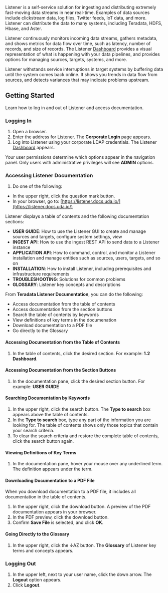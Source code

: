 Listener is a self-service solution for ingesting and distributing extremely fast-moving data streams in near real-time. Examples of data sources include clickstream data, log files, Twitter feeds, IoT data, and more. Listener can distribute the data to many systems, including Teradata, HDFS, Hbase, and Aster.

Listener continuously monitors incoming data streams, gathers metadata, and shows metrics for data flow over time, such as latency, number of records, and size of records. The Listener [Dashboard](dashboard.md) provides a visual representation of what is happening with your data pipelines, and provides options for managing sources, targets, systems, and more. 

Listener withstands service interruptions in target systems by buffering data until the system comes back online.  It shows you trends in data flow from sources, and detects variances that may indicate problems upstream.

## Getting Started

Learn how to log in and out of Listener and access documentation.

### Logging In

1. Open a browser.
2. Enter the address for Listener. The **Corporate Login** page appears.
3. Log into Listener using your corporate LDAP credentials. The Listener [Dashboard](dashboard.md) appears.

Your user permissions determine which options appear in the navigation panel. Only users with administrative privileges will see **ADMIN** options.

### Accessing Listener Documentation

1. Do one of the following:
 * In the upper right, click the question mark button.
 * In your browser, go to: [https://listener.docs.uda.io/](https://listener.docs.uda.io/)

  Listener displays a table of contents and the following documentation sections:
  * **USER GUIDE**: How to use the Listener GUI to create and manage sources and targets, configure system settings, view
  * **INGEST API**: How to use the ingest REST API to send data to a Listener instance
  * **APPLICATION API**: How to command, control, and monitor a Listener installation and manage entities such as sources, users, targets, and so on
  * **INSTALLATION**: How to install Listener, including prerequisites and infrastructure requirements
  * **TROUBLESHOOTING**: Solutions for common problems
  * **GLOSSARY**: Listener key concepts and descriptions

From **Teradata Listener Documentation**, you can do the following:
 * Access documentation from the table of contents
 * Access documentation from the section buttons
 * Search the table of contents by keywords
 * View definitions of key terms in the documenation
 * Download documentation to a PDF file
 * Go directly to the Glossary

#### Accessing Documentation from the Table of Contents

1. In the table of contents, click the desired section. For example: **1.2 Dashboard**.

#### Accessing Documentation from the Section Buttons

1. In the documentation pane, click the desired section button. For example: **USER GUIDE**

#### Searching Documentation by Keywords

1. In the upper right, click the search button. The **Type to search** box appears above the table of contents.
2. In the **Type to search** box, type any part of the information you are looking for. The table of contents shows only those topics that contain your search criteria.
3. To clear the search criteria and restore the complete table of contents, click the search button again.
 
#### Viewing Definitions of Key Terms

1. In the documentation pane, hover your mouse over any underlined term. The definition appears under the term.

#### Downloading Documentation to a PDF File

When you download documentation to a PDF file, it includes all documentation in the table of contents.

1. In the upper right, click the download button. A preview of the PDF documentation appears in your browser. 
2. In the PDF preview, click the download button. 
3. Confirm **Save File** is selected, and click **OK**.

#### Going Directly to the Glossary

1. In the upper right, click the ↓AZ button. The **Glossary** of Listener key terms and concepts appears. 
 
### Logging Out

1. In the upper left, next to your user name, click the down arrow. The **Logout** option appears.
2. Click **Logout**.

